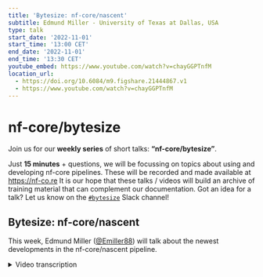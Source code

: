 ```yaml
---
title: 'Bytesize: nf-core/nascent'
subtitle: Edmund Miller - University of Texas at Dallas, USA
type: talk
start_date: '2022-11-01'
start_time: '13:00 CET'
end_date: '2022-11-01'
end_time: '13:30 CET'
youtube_embed: https://www.youtube.com/watch?v=chayGGPTnfM
location_url:
  - https://doi.org/10.6084/m9.figshare.21444867.v1
  - https://www.youtube.com/watch?v=chayGGPTnfM
---
```


# nf-core/bytesize

Join us for our **weekly series** of short talks: **“nf-core/bytesize”**.

Just **15 minutes** + questions, we will be focussing on topics about using and developing nf-core pipelines.
These will be recorded and made available at <https://nf-co.re>
It is our hope that these talks / videos will build an archive of training material that can complement our documentation. Got an idea for a talk? Let us know on the [`#bytesize`](https://nfcore.slack.com/channels/bytesize) Slack channel!

## Bytesize: nf-core/nascent

This week, Edmund Miller ([@Emiller88](https://github.com/Emiller88)) will talk about the newest developments in the nf-core/nascent pipeline.

<details markdown="1"><summary>Video transcription</summary>
**Note: The content has been edited for reader-friendliness**

[0:01](https://www.youtube.com/watch?v=chayGGPTnfM&t=1)
(host) Hello, everyone. My name is Franziska Bonath. I'm the host for today. With us is Edmund Miller. He is a PhD student at the University of Texas at Dallas. Edmund is going to talk today about the pipeline from nf-core called nascent. And to you.

[0:19](https://www.youtube.com/watch?v=chayGGPTnfM&t=19)
Hey, good morning, everyone. I'm Edmund. Let's get started. If I can advance the slides. Okay, a quick overview of what we're going to talk about today. A quick background on nascent transcript identification. Because I'm not sure if it's as common as some other assays such as ChIP-seq, RNA-seq. A brief history of the development of the pipeline. Lastly, we're going to talk about the pipeline itself and give a brief overview of that.

[0:55](https://www.youtube.com/watch?v=chayGGPTnfM&t=55)
Quick background on nascent transcript identification. The goal is to identify the changes in transcription of the RNA and what's going on in the cell at that specific point in time. Rather than, say, RNA-seq, which isolates all of the RNA in the cell at a steady state. That would be like your mRNA and things that have matured versus what's actually being transcribed. You can get an actual response to things like heat shock or viral infection. Pulling out the transcription activity sites through metabolic labeling of these. We won't go into that too much today, but I'm happy to discuss that with anyone in the future. The problem with that is that we're covering a lot of different assays, not just one or maybe some slight variations with that. We're covering lots of different chemistries, lots of different steps, et cetera. Because of that, some slight variation in the computational pipeline can actually lead to 25% change in the results of the transcript calling. We'll talk about why that is later.

[2:05](https://www.youtube.com/watch?v=chayGGPTnfM&t=125)
Specifically, what I'm interested in are enhancers. There's a lot of different things that you can call with nascent transcripts, such as miRNAs and long non-coding RNAs. You can call the gene sequences as well, but specifically, what you can pickup that isn't really possible with RNA-Seq, is enhancers. These are cis-acting DNA sequences that can then increase the transcription of genes. A lot of people are probably familiar with promotors, they (enhancers) act in tandem with promoters. Part of the problem with these enhancers and identifying them is that there's hundreds of thousands of enhancers, but we have this evidence that the enhancer promoters interact through various other assays such as 3C. We also have evidence from these nascent transcript assays that enhancer RNAs are produced at these enhancers. They have a very short half-life, and they're in low abundance. We don't usually pick them up in general RNA-Seq.

[3:10](https://www.youtube.com/watch?v=chayGGPTnfM&t=190)
This is just a quick infographic of what's happening here in the enhancer promoter looping. Over here on the right, you can see that we have the promoter and Pol II. Then, we have the mRNA coming off. This is what everyone's probably very familiar with. It's being produced. This is what you pick up in RNA-Seq. Then, you also have transcription factors and cofactors, but what we're really interested in, or I am specifically, is this enhancer on the other side and the eRNAs coming off of that with the Pol II activity. Those are thought to pull in all these transcription factors and cofactors and all these various other things.

[3:50](https://www.youtube.com/watch?v=chayGGPTnfM&t=230)
What do the reads actually look like since we're talking about bioinformatics here and what we're interested in? These are just a couple of the various assays. This is out of a recent paper that I thought was really good that summarizes all these. You can see we have GRO-cap, csRNA-Seq, NET-CAGE, STRIPE-Seq, PRO-Seq, all these. But let's start here at the bottom with total RNA-Seq. As you can see, just to orient everyone, we have the known enhancer here in yellow. Then, we have the reads over here on the left along the gene that's known. In total RNA-Seq, there is a strong peak on the antisense. You can see that we go along and have some reads coming from there.

[4:40](https://www.youtube.com/watch?v=chayGGPTnfM&t=280)
The main point here is that we don't pick up the known enhancer in total RNA-Seq. There's just not enough reads and not enough mature RNAs happening. Whereas something in GRO-cap, for example, you can see that we really pick up the known enhancer and have a lot of signal coming from there. However, we don't pick up the entirety of the transcript in GRO-cap, for example. But you can see we also pick up this opposite transcriptional start site that's going in the other direction from the gene body itself.

[5:16](https://www.youtube.com/watch?v=chayGGPTnfM&t=316)
There's other things like PRO-seq, which actually are nascent transcript assays, where you can see we pick up a little bit of the known enhancer. We don't have such a pronounced peak, perhaps. But then, we also pick up the entirety of the gene body and things that are being transcribed all the way along.

[5:31](https://www.youtube.com/watch?v=chayGGPTnfM&t=331)
As I was just talking about, we have two different kinds of assays that we're supporting. We have nascent transcripts, and then we have transcriptional start sites. I think this image from the same paper does a great job of illustrating this as well. Part of the problem is there's like 13+ assays for nascent transcript identification and transcriptional start sites. And as I said before, minor changes in the sample processing could lead up to greater than 20% in the final results. That's what they found, and I was validated by them. I'll talk a little bit more about that in the history. So let's start down here at the bottom. You can see the promoter and the true transcriptional start site here. The blue is the TSS assay, like GRO-cap, that I was just talking about, whereas the nascent transcript assay would be PRO-seq. Neither of these are generic RNAs either of what you're thinking about. So you can see in the TSS assay, we get a very pronounced peak and this is actually at the promoter sequence at the very beginning of the promoter. Then we have a slight break, and this is CpG island here. Then you have the nascent transcript assay. That picks up the entirety of the gene body and the elongation of that. So these are the two different types of assays that we're picking up.

[6:53](https://www.youtube.com/watch?v=chayGGPTnfM&t=413)
The interesting part is that we're picking up enhancers as well, based on those. We have a TSS assay, and that's where we're picking up the initial transcription start site. Then we can also pick up the entirety of this transcript and where Pol II is actually working along the entirety of it. Over here, this is just talking about the directionality of these and whether we're pulling them with a cap or not a cap. I highly recommend the paper if you're interested in that.

[7:24](https://www.youtube.com/watch?v=chayGGPTnfM&t=444)
A quick history of the development: version 1.0 was developed by Ignacia Tripodi and Margaret Gruca, and was released April 16th in 2019. In Parallel in 2017, the Tae Hoon Kim lab at UTD started working to reproduce a paper that came out in 2018 in a second data set, and I was mostly responsible for that. This is where I got my start with bioinformatics and reproducible research because I struggled to build a reproducible pipeline and reproduce the results from that paper. That's where I kept getting into the 20% variance of these things can really make or break the transcript calling. I didn't understand that at the time, but now after being validated, it feels great that it's so much different than some other assays where the bioinformatics pipeline doesn't affect it that much.

[8:23](https://www.youtube.com/watch?v=chayGGPTnfM&t=503)
I started creating my own CI/CD workflows and templates for SnakeMake in around January 2020. As soon as we had a little lab hackathon, introducing it to everybody, I found nf-core the week before and started looking to move everything over to that because I was excited to work with others on that and doing a lot of great work here.

[8:44](https://www.youtube.com/watch?v=chayGGPTnfM&t=524)
So let's talk a little bit about the pipeline. This is how far we've come. This was a SnakeMake DAG because there wasn't a DAG of the V1 of the nf-core pipeline, but this is what I had in 2018. You can see the original presentation where I'm boring my lab with things like Docker and other things as well in that, but you can see the majority of this is we're just handling Homer and alignment, it's pretty much all, and then maybe an intersection of histones and the GM data as well and handling those two cell lines, very rudimentary.

[9:25](https://www.youtube.com/watch?v=chayGGPTnfM&t=565)
This is the obligatory metro map that I finished last night, and then James already has some feedback for me, but I like to thank all of those who worked on that, it was a great template and really easy to get going with that. Let's start over here with the .fastq, and then we can pretty much zoom through everything here because we're really standing on the shoulder of giants here and using a lot from RNA-Seq, which is great because it's a much smaller use of pipeline and there's a lot less users, but we benefit from all of those bug reports now, with subworkflows and modules and all those other things. We can really jump all the way to transcript identification. We just make some genome maps up here, these are the only unique thing to us from RNA-Seq,  and we support a few different aligners.

[10:18](https://www.youtube.com/watch?v=chayGGPTnfM&t=618)
The first thing is we're grouping all the replicates up. Basically that's anything that's a technical replicate that we want to group up, to increase the signal and biological replicates. Then we feed that into for GRO-seq over here, if they're specifically, because that's what I've been so interested in. We feed that into Homer and GroHMM optionally, and we'll talk a little bit more about that. Everything else that's a transcriptional start site and GRO-seq and others. We feed that into PINTS as well, and then we go into bed tools and we can intersect the two of these with a filter and without a filter, and then basically only call regions that we're interested in and drop the regions that we're not. We can drop the regions that are gene bodies and promoters because we know that those aren't going to be eRNAs or other interesting RNAs. We can also make sure that we keep only regions that we're interested in, such as like those with histone modifications that indicate eRNAs. Then we just do some quick quantification, and then we move into MultiQC.

[11:29](https://www.youtube.com/watch?v=chayGGPTnfM&t=689)
Another little added benefit that we were interested in was supporting CHM13, which is a new reference genome that came out recently. Highly recommend y'all look into that as well, if you're interested in that. I'll be adding this to the template soon. But the main thing here in this infographic that they found is they were specifically looking at methylation data and how the new reference improved calls.

[11:56](https://www.youtube.com/watch?v=chayGGPTnfM&t=716)
You can see over here on the left is the number of MACS peaks, and then you can see the blue is the old reference. The CHM13 reference are the additional calls that were made from using this reference. So these may not be much and may not be of interest in things that are well known and well understood, but very relevant for nascent transcript calling. We have support for that in our IGMs config, and you can just use CHM13 and align to that.

[12:29](https://www.youtube.com/watch?v=chayGGPTnfM&t=749)
Let's talk a little bit about the transcript identification because that's the most interesting part of the pipeline and what makes it unique. There's a couple of different options, as I said. First, if you're doing GRO-seq, I have some great support for that. If anyone would like to support other assays or would like to see it supported, please open an issue. So first is GroHMM, and this is what kind of sparked us getting into the nextflow and going into bigger pipelines. It was difficult reproducing this and running this on big enough machines to actually use it because it's an R package. It was released in 2015 by Minho Chae, Charles Danko, and Lee Kraus, actually just down the street at UT Southwestern.

[13:20](https://www.youtube.com/watch?v=chayGGPTnfM&t=800)
As you can see by the graphic up here, GroHMM greatly outperforms HOMER in just about all of these metrics. SICER is actually just a chip-seq calling or an old chip-seq peak calling algorithm. It actually outperformed HOMER, which we thought was interesting looking at this graphic. There's a couple of drawbacks to GroHMM though. It's very time consuming because it requires tuning and it's also quite memory hungry when you're running on a bunch of samples. We also reached out to the authors and Charles Danko recommended that we use T-units, which is an unpublished R package that doesn't require tuning. So stay tuned on that. But right now, GroHMM works and it does perform very well.

[14:06](https://www.youtube.com/watch?v=chayGGPTnfM&t=846)
This is calling the entirety of the transcript though, just to note up there on the left... oh... I think I missed HOMER. So I'll just talk a little bit about HOMER then. Without it (the slides). It uses a little bit more naive of a peak calling method. It's just looking for the transcript and the difference in the peak and itself. On those, it was released in 2010 out of the glass lab, and it was maintained by Chris Brenner. That was what we originally used in our paper. It works pretty well. The problem is it was made in a land before Docker. So it has a couple of problems with the way that it wants to pull in the references for you. But I finally realized you can just pass a FASTA in. It's like one line in the documentation and that works amazing. We just run that on everything because if you're going to run GroHMM and wait a couple hours, 20 minutes with HOMER, you might as well get some results on that as well. So again, I missed the slide on that.

[15:18](https://www.youtube.com/watch?v=chayGGPTnfM&t=918)
Let's now jump into PINTS identification. This is a new assay that just came out in 2022, and it's very exciting. I just left this in up at the top in Figure A. This is just also illustrating the difficulty in reproducing these, and this is on the exact same data sets. You can see the difference in the HOMER and the GroHMM results and just how much they vary and just a slight tweaking a tool. You'd expect maybe better performance, but you wouldn't expect completely different results based on what tool you're using. Down here at the bottom, this is the PINTS identification method. Just in a rudimentary way, it works very similarly to MACS2. This is a potential true peak based on the density of this, and it's very easy to pick out. It does some algorithms, picks up the local background noise from these, and these are the light blue. You can see in the purple from those, that's then a potential peak that it needs to test and see, is that actually a peak or is it just more noise from the assay itself? What PINTS is doing is really picking up these TSS start sites. As you can see from the read pile up here, it's just picking up the TSS site rather than the entirety of the transcript, which might actually lead out all the way along here.

[16:45](https://www.youtube.com/watch?v=chayGGPTnfM&t=1005)
As I said, it was released in 2022. So it's a little more relevant than 2010 and 2015. from the the Yu and Lis lab. It determines the TSS start site is really what it's doing as opposed to the entire transcriptional unit because it's mainly focusing on TSS assays. It also achieves the optimum balance among - this is from their paper - resolution, robustness, sensitivity, specificity, and computational resources required.

[17:17](https://www.youtube.com/watch?v=chayGGPTnfM&t=1057)
There's a couple of other tools that can also be used such as D-reg, but those required GPUs, and you start getting into all kinds of difficulty for users and specific machinery. It also supports TIN assays just out of the box and works. So that's a quick win, and then we can kind of support all of those through using PINTS and just handling most of the upstream and downstream processing of those. Cunningham's Law here, the best way to get the right answer on the internet is not to ask a question, it's to post the wrong answer. If you think that any of this information isn't correct, or we should be doing things differently, please open an issue or drop into Slack. I know there's not a lot of cohesion on the nascent assay transcript identification, but I'd love to help the community build a kind of a group, ideal workflow on this. So with that, I'll take any questions.

[18:24](https://www.youtube.com/watch?v=chayGGPTnfM&t=1104)
(host) Thank you very much. I have now allowed everyone to unmute themselves. If there are any questions, you can... yes, Harshil.
(question) Hi Edmund, yeah, thanks, great talk. I think, for this pipeline in particular, as we're realizing now a lot on nf-core is that we've got the really nice pipelines, but we need to be able to validate the results between releases and stuff. This is the thing that have come up during the summit. I think this is a really nice example of that, because as you mentioned, you tweak some parameters, or you run the pipeline in a different way, and you get all of that variability in the results. It's really important to be able to reproduce the results. Have you thought about full size test data sets and how we can validate whether the results are actually optimal across releases? So say, for example, you or someone else comes to tweak the pipeline, that we're not negatively impacting the results that you should be getting.
(answer) Exactly, that is something that I've thought about. I haven't gotten a AWS full test going for GRO-seq yet. I do have two tests that were in the PINTS that they created some test data examples that I asked for, because they didn't have any examples of the actual usage of it. From those, we can then call the peaks on CoPro and the other ones. I'm missing the other one. But there's two test data sets already that are full data sets that I ran. Then I have regression tests of those that I'm saving as well to compare against. They actually have an entire element matrix. We can probably pick a few of those and see if we can reproduce those each time, or at least benchmark where the nascent pipeline is and make sure that we're not changing drastically on those.

[20:30](https://www.youtube.com/watch?v=chayGGPTnfM&t=1230)
(question) That would be awesome. A second question. So no controls, right? You don't have controls for GRO-seq?
(answer) The control sample is kind of included into that. They talk about in the PINTS paper a little, some tools require you to have controls. The tools that we're using don't really require controls.

(question continued) Okay, so then the background model is built up and then the caller will call the peaks based on some random distribution in the genome.
(answer) Yep.

[21:00](https://www.youtube.com/watch?v=chayGGPTnfM&t=1260)
(question) Last question, why not using MACS and other conventional callers? Why use Homer? Homer seems quite primitive, I guess, in terms of peak calling and stuff. Why not something more sophisticated like MACS? Is there more false positives?
(answer) Legacy. Homer, you can also tweak some of the important things of like it picks up on the... I missed the image, but basically it picks up on the peak and then it picks up on the trailing tail of it. That is actually the piece that's really important there instead of... Here, I'll just pull it up. This is what Homer's actually doing. Whereas in MACS, you might just pick up the peak. You're actually picking up this downstream transcript is why Homer's unique to that.

[21:46](https://www.youtube.com/watch?v=chayGGPTnfM&t=1306)
(question) Okay. SIZER presumably does something similar because it calls larger peaks as well, right? It's able to call these sorts of counts?
(answer) uhum.
(question continued) Okay, cool. Thanks a lot, man.

[21:57](https://www.youtube.com/watch?v=chayGGPTnfM&t=1317)
(host, question) There's also another question in the chat. Why do you use feature counts and not other quantification methods as in RNA-Seq?
(answer) Feature counts is always just what I've used for that. I'm open to other ideas on it. It's not the exact same as RNA-Seq and most of those are RNA-Seq specific, is part of the issue on the quantification of those. So the difference is we pass in the genes, count with those. Then we also count with the identified transcripts and identified transcriptional start sites of those and give you counts of all of those. That's the difference. Downstream you have to do your own math behind the scenes and stats because it's not the exact same as RNA-Seq in terms of how the math works out on those. Again, also not well-defined.
(audience) You're counting with RNA-Seq, you're counting things that overlap, spliced transcripts, whoever's GRO-seq, you're looking at the entire gene body where splicing isn't important. Feature counts can do that in this case, whereas with RNA-Seq, as we've known and had previous discussions, it's not ideal for the transcript splicing type quantification.
(answer continued) Exactly. Exactly. Well said. It's just... it can work in a very simple way is the reason that we're using feature counts.

[23:27](https://www.youtube.com/watch?v=chayGGPTnfM&t=1407)
(host) Okay. Thank you. I don't see any more questions. So with that, I want to thank you, of course, Edmund, but also the Chan Zuckerberg Initiative for funding the bytesize talks and as usual, if there are any questions, you can always go to the nf-core workspace on Slack and the nascent channel and ask your questions there. Thank you very much.

</details>
